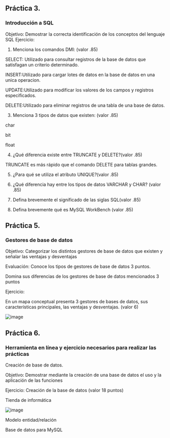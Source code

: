 ## Práctica 3.
### Introducción a SQL
Objetivo: Demostrar la correcta identificación de los conceptos del lenguaje SQL
Ejercicio:

1. Menciona los comandos DMl: (valor .85)

SELECT: Utilizado para consultar registros de la base de datos que satisfagan un criterio determinado.

INSERT:Utilizado para cargar lotes de datos en la base de datos en una unica operacion.

UPDATE:Utilizado para modificar los valores de los campos y registros especificados.

DELETE:Utilizado para eliminar registros de una tabla de una base de datos.

3. Menciona 3 tipos de datos que existen: (valor .85)

char

bit

float

4. ¿Qué diferencia existe entre TRUNCATE y DELETE?(valor .85)

TRUNCATE es más rápido que el comando DELETE para tablas grandes.

5. ¿Para qué se utiliza el atributo UNIQUE?(valor .85)

6. ¿Qué diferencia hay entre los tipos de datos VARCHAR y CHAR? (valor .85)


7. Defina brevemente el significado de las siglas SQL(valor .85)


8. Defina brevemente qué es MySQL WorkBench (valor .85)

## Práctica 5.
### Gestores de base de datos

Objetivo: Categorizar los distintos gestores de base de datos que existen y señalar las
ventajas y desventajas

Evaluación: Conoce los tipos de gestores de base de datos 3 puntos.

Domina sus diferencias de los gestores de base de datos mencionados 3 puntos

Ejercicio:

En un mapa conceptual presenta 3 gestores de bases de datos, sus características
principales, las ventajas y desventajas. (valor 6)

![image](https://user-images.githubusercontent.com/91554777/170415427-e2b7321b-a97f-43b0-ac24-6e506c307e6b.png)

## Práctica 6.
### Herramienta en línea y ejercicio necesarios para realizar las prácticas

Creación de base de datos.

Objetivo: Demostrar mediante la creación de una base de datos el uso y la aplicación de
las funciones

Ejercicio: Creación de la base de datos (valor 18 puntos)

Tienda de informática

![image](https://user-images.githubusercontent.com/91554777/170415101-717bca19-3644-46a9-8a57-8d5940c5d283.png)




Modelo entidad/relación




Base de datos para MySQL
